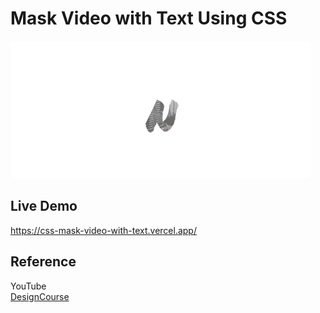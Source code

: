 # Mask Video with Text Using CSS

![gif](./css-mask-video-with-text.gif)

## Live Demo

<https://css-mask-video-with-text.vercel.app/>

## Reference

YouTube  
[DesignCourse](https://www.youtube.com/watch?v=OTKnhVTeN4w)
